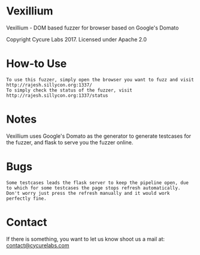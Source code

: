 # Vexillium
Vexillium - DOM based fuzzer for browser based on Google's Domato

Copyright Cycure Labs 2017. Licensed under Apache 2.0

# How-to Use
    To use this fuzzer, simply open the browser you want to fuzz and visit http://rajesh.sillycon.org:1337/
    To simply check the status of the fuzzer, visit http://rajesh.sillycon.org:1337/status

# Notes
Vexillium uses Google's Domato as the generator to generate testcases for the fuzzer, and flask to serve you the fuzzer online.

# Bugs
    Some testcases leads the flask server to keep the pipeline open, due to which for some testcases the page stops refresh automatically. Don't worry just press the refresh manually and it would work perfectly fine.

# Contact
If there is something, you want to let us know shoot us a mail at: contact@cycurelabs.com
